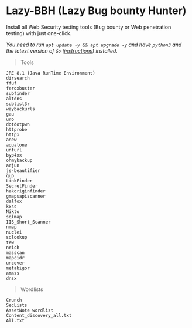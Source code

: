 # Lazy-BBH (Lazy Bug bounty Hunter)

Install all Web Security testing tools (Bug bounty or Web penetration testing) with just one-click.

*You need to run `apt update -y && apt upgrade -y` and have `python3` and the latest version of `Go` ([instructions](https://go.dev/doc/install)) installed.*

> Tools

```
JRE 8.1 (Java RunTime Environment)
dirsearch
ffuf
feroxbuster
subfinder
altdns
sublist3r
waybackurls
gau
uro
dotdotpwn
httprobe
httpx
anew
aquatone
unfurl
byp4xx
ohmybackup
arjun
js-beautifier
gup
LinkFinder
SecretFinder
hakoriginfinder
gmapsapiscanner
dalfox
kxss
Nikto
sqlmap
IIS_Short_Scanner
nmap
nuclei
sdlookup
tew
nrich
masscan
mapcidr
uncover
metabigor
amass
dnsx

```
>Wordlists

```
Crunch
SecLists
AssetNote wordlist
Content_discovery_all.txt
All.txt
```
